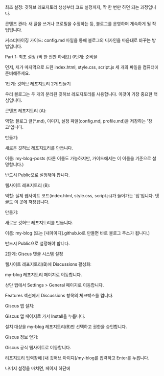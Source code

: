 최초 설정: 깃허브 레포지토리 생성부터 코드 설정까지, 딱 한 번만 하면 되는 과정입니다.

콘텐츠 관리: 새 글을 쓰거나 프로필을 수정하는 등, 블로그를 운영하며 계속하게 될 작업입니다.

커스터마이징 가이드: config.md 파일을 통해 블로그의 디자인을 마음대로 바꾸는 방법입니다.

Part 1: 최초 설정 (딱 한 번만 하세요)
0단계: 준비물

먼저, 제가 마지막으로 드린 index.html, style.css, script.js 세 개의 파일을 컴퓨터에 준비해주세요.

1단계: 깃허브 레포지토리 2개 만들기

우리 블로그는 두 개의 분리된 깃허브 레포지토리를 사용합니다. 이것이 가장 중요한 핵심입니다.

콘텐츠 레포지토리 (A):

역할: 블로그 글(*.md), 이미지, 설정 파일(config.md, profile.md)을 저장하는 '창고'입니다.

만들기:

새로운 깃허브 레포지토리를 만듭니다.

이름: my-blog-posts (다른 이름도 가능하지만, 가이드에서는 이 이름을 기준으로 설명합니다.)

반드시 Public으로 설정해야 합니다.

웹사이트 레포지토리 (B):

역할: 실제 웹사이트 코드(index.html, style.css, script.js)가 들어가는 '집'입니다. 댓글도 이 곳에 저장됩니다.

만들기:

새로운 깃허브 레포지토리를 만듭니다.

이름: my-blog (또는 [내아이디].github.io로 만들면 바로 블로그 주소가 됩니다.)

반드시 Public으로 설정해야 합니다.

2단계: Giscus 댓글 시스템 설정

웹사이트 레포지토리(B)에 Discussions 활성화:

my-blog 레포지토리 페이지로 이동합니다.

상단 탭에서 Settings > General 페이지로 이동합니다.

Features 섹션에서 Discussions 항목의 체크박스를 켭니다.

Giscus 앱 설치:

Giscus 앱 페이지로 가서 Install을 누릅니다.

설치 대상을 my-blog 레포지토리(B)만 선택하고 권한을 승인합니다.

Giscus 정보 얻기:

Giscus 공식 웹사이트로 이동합니다.

리포지토리 입력창에 [내 깃허브 아이디]/my-blog를 입력하고 Enter를 누릅니다.

나머지 설정을 마치면, 페이지 하단에 <script> 태그가 생성됩니다. 이 태그 안에 있는 data-repo-id와 data-category-id 값을 메모장 같은 곳에 복사해두세요. (매우 중요!)

3단계: 코드 업로드 및 설정

웹사이트 레포지토리(B)에 코드 올리기:

my-blog 레포지토리에 준비해둔 index.html, style.css, script.js 세 파일을 업로드합니다.

script.js 파일 설정하기 (가장 중요!):

my-blog 레포지토리에서 script.js 파일을 클릭하여 편집 화면으로 들어갑니다.

파일 상단에 있는 설정 변수들을 본인의 정보로 정확하게 수정합니다.

Generated javascript
// 예시: 사용자 아이디가 'Tanat05'이고, 레포지토리 이름을 그대로 사용했을 경우

const GITHUB_USER = 'Tanat05'; // 본인 깃허브 아이디
const GITHUB_REPO = 'my-blog-posts'; // 1단계에서 만든 "콘텐츠 레포지토리(A)" 이름

const GISCUS_REPO = 'Tanat05/my-blog'; // 1단계에서 만든 "웹사이트 레포지토리(B)" 주소
const GISCUS_REPO_ID = 'R_ABCD...'; // 2단계에서 복사해둔 repo-id 값
const GISCUS_CATEGORY_ID = 'DIC_ABCD...'; // 2단계에서 복사해둔 category-id 값


수정이 끝나면 Commit changes 버튼을 눌러 저장합니다.

4단계: 블로그 배포하기 (GitHub Pages)

my-blog 레포지토리 페이지에서 Settings > Pages로 이동합니다.

Source를 Deploy from a branch로 선택합니다.

Branch를 main (또는 master) / (root)로 설정하고 Save를 누릅니다.

잠시 후 페이지가 새로고침되면, 상단에 Your site is live at https://[내 아이디].github.io/my-blog/ 와 같이 블로그 주소가 나타납니다.

Part 2: 콘텐츠 관리 (일상적인 작업)

이제부터는 코드 파일을 건드릴 필요 없이, 오직 my-blog-posts 레포지토리(A)만 관리하면 됩니다.

글 작성하기

my-blog-posts 레포지토리의 posts 폴더 안에 [파일명].md 형식으로 새 파일을 만듭니다. 파일명은 URL이 되므로 가급적 영어를 사용하거나, 한글을 사용해도 괜찮습니다.

아래 템플릿을 복사하여 내용을 채웁니다.

게시글 템플릿 (YYYY-MM-DD-my-new-art.md):

Generated yaml
---
title: 'My New Art' # 여기에 글 제목을 쓰세요.
date: '2024-05-26' # 작성 날짜
image: 'https://.../my-new-art.png' # 대표 이미지 URL
excerpt: '이곳에 목록에서 보일 짧은 요약글을 씁니다.' # 요약글
pinned: false # 상단에 고정하려면 true로 변경
---

## 본문 시작

여기에 마크다운 문법을 사용해서 자유롭게 글을 작성하세요.
IGNORE_WHEN_COPYING_START
content_copy
download
Use code with caution.
Yaml
IGNORE_WHEN_COPYING_END
이미지 관리하기

my-blog-posts 레포지토리에 images 폴더를 만듭니다. (없다면)

그 안에 이미지 파일을 업로드합니다.

업로드된 이미지를 클릭한 뒤, Download 버튼을 마우스 오른쪽 클릭하여 **'링크 주소 복사'**를 선택합니다.

복사된 https://raw.githubusercontent.com/... 주소를 게시글의 image: 속성에 붙여넣습니다.

Part 3: 커스터마이징 가이드 (블로그 꾸미기)

블로그의 거의 모든 디자인은 my-blog-posts 레포지토리 루트에 있는 **config.md**와 profile.md 두 파일로 제어합니다.

1. profile.md - 자기소개 꾸미기

이 파일은 사이드바에 표시될 당신의 정체성입니다.

Generated yaml
---
name: 'Tanat05' # 표시될 이름
image: '...' # 프로필 이미지 URL
bio: '이곳에 자기소개를 작성하세요.' # 이름 아래에 표시될 짧은 소개
links: # 외부 링크 버튼 목록 (필요 없으면 이 줄부터 지워도 됩니다)
  - text: '포트폴리오'
    url: 'https://www.artstation.com/...'
  - text: '트위터'
    url: 'https://twitter.com/...'
additional_info: | # 링크 아래에 표시될 추가 정보. 여러 줄을 쓰려면 이렇게 사용하세요.
  Contact: my-email@example.com
  Location: Seoul, South Korea
---
IGNORE_WHEN_COPYING_START
content_copy
download
Use code with caution.
Yaml
IGNORE_WHEN_COPYING_END
2. config.md - 블로그 디자인 제어판

이 파일로 블로그의 분위기를 완전히 바꿀 수 있습니다.

배너 설정

Generated yaml
# 텍스트 배너만 사용
banner_text: 'Welcome to My Gallery'
banner_subtext: '이곳은 저의 작업물을 공유하는 공간입니다.'
# banner_image: '' # 이미지 배너는 비워두거나 주석처리(#)

# 이미지 배너만 사용
banner_image: '...'
# banner_text: '' # 텍스트는 비워두거나 주석처리

# 둘 다 비워두면 배너가 아예 표시되지 않습니다.
IGNORE_WHEN_COPYING_START
content_copy
download
Use code with caution.
Yaml
IGNORE_WHEN_COPYING_END

배경 설정

Generated yaml
# 1. 패턴 이미지 배경 (패턴 이미지를 추천)
background_image: 'https://www.toptal.com/designers/subtlepatterns/uploads/double-bubble-outline.png'

# 2. 그라데이션 배경 (이미지 배경을 사용하지 않을 경우)
# background_image: '' # 이미지 배경은 비워두세요.
background_gradient_start: '#232526'
background_gradient_end: '#414345'
IGNORE_WHEN_COPYING_START
content_copy
download
Use code with caution.
Yaml
IGNORE_WHEN_COPYING_END

색상 및 폰트 설정

Generated yaml
# 링크, 강조 텍스트 등에 사용될 포인트 색상
accent_color: '#FAD961' # 예시: 노란색

# 기본 글자색 (밝은 회색)
primary_text_color: '#e0e0e0'

# 보조 글자색 (날짜, 요약글 등)
secondary_text-color: '#a0a0a0'

# 구글 폰트 이름 (따옴표 안에 정확히 입력)
font_family: "'Noto Sans KR', sans-serif"
IGNORE_WHEN_COPYING_START
content_copy
download
Use code with caution.
Yaml
IGNORE_WHEN_COPYING_END

이제 이 가이드를 따라 블로그를 설정하고, config.md와 profile.md 파일을 수정하며 자신만의 멋진 공간을 만들어보세요
